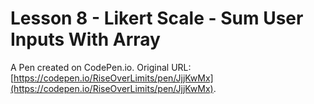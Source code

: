 # Lesson 8 - Likert Scale - Sum User Inputs With Array

A Pen created on CodePen.io. Original URL: [https://codepen.io/RiseOverLimits/pen/JjjKwMx](https://codepen.io/RiseOverLimits/pen/JjjKwMx).


